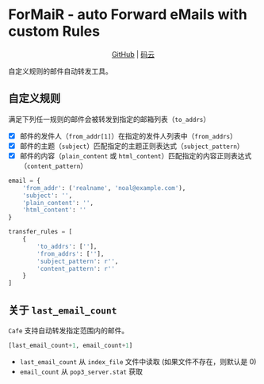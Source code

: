 # ForMaiR - auto Forward eMails with custom Rules

<p align="center">
    <a href="https://github.com/k8scat/ForMaiR">GitHub</a> |
    <a href="https://gitee.com/hsowan/ForMaiR">码云</a>
</p>

自定义规则的邮件自动转发工具。

## 自定义规则

满足下列任一规则的邮件会被转发到指定的邮箱列表（`to_addrs`）

- [x] 邮件的发件人（`from_addr[1]`）在指定的发件人列表中（`from_addrs`）
- [x] 邮件的主题（`subject`）匹配指定的主题正则表达式（`subject_pattern`）
- [x] 邮件的内容（`plain_content` 或 `html_content`）匹配指定的内容正则表达式（`content_pattern`）

```python
email = {
    'from_addr': ('realname', 'noal@example.com'),
    'subject': '',
    'plain_content': '',
    'html_content': ''
}

transfer_rules = [
    {
        'to_addrs': [''],
        'from_addrs': [''],
        'subject_pattern': r'',
        'content_pattern': r''
    }
]
```

## 关于 `last_email_count`

`Cafe` 支持自动转发指定范围内的邮件。

```python
[last_email_count+1, email_count+1]
```

- `last_email_count` 从 `index_file` 文件中读取 (如果文件不存在，则默认是 0)
- `email_count` 从 `pop3_server.stat` 获取
